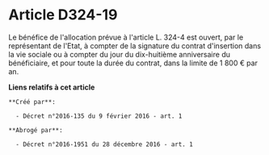 # Article D324-19

Le bénéfice de l'allocation prévue à l'article L. 324-4 est ouvert, par le représentant de l'Etat, à compter de la signature
du contrat d'insertion dans la vie sociale ou à compter du jour du dix-huitième anniversaire du bénéficiaire, et pour toute
la durée du contrat, dans la limite de 1 800 € par an.

**Liens relatifs à cet article**

	**Créé par**:

	  - Décret n°2016-135 du 9 février 2016 - art. 1

	**Abrogé par**:

	  - Décret n°2016-1951 du 28 décembre 2016 - art. 1
